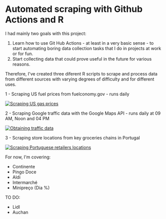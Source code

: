 # Automated scraping with Github Actions and R

I had mainly two goals with this project:  

1. Learn how to use Git Hub Actions - at least in a very basic sense - to start automating boring data collection tasks that I do in projects at work or for fun.
2. Start collecting data that could prove useful in the future for various reasons.

Therefore, I've created three diferent R scripts to scrape and process data from different sources with varying degrees of difficulty and for different uses.

1 - Scraping US fuel prices from fuelconomy.gov - runs daily  

[![Scraping US gas prices](https://github.com/rafabelokurows/scrapingActions/actions/workflows/main.yml/badge.svg)](https://github.com/rafabelokurows/scrapingActions/actions/workflows/main.yml)

2 - Scraping Google traffic data with the Google Maps API - runs daily at 09 AM, Noon and 04 PM  

[![Obtaining traffic data](https://github.com/rafabelokurows/scrapingActions/actions/workflows/main2.yml/badge.svg)](https://github.com/rafabelokurows/scrapingActions/actions/workflows/main2.yml)

3 - Scraping store locations from key groceries chains in Portugal

[![Scraping Portuguese retailers locations](https://github.com/rafabelokurows/scrapingActions/actions/workflows/main3.yml/badge.svg)](https://github.com/rafabelokurows/scrapingActions/actions/workflows/main3.yml)

For now, I'm covering:

* Continente
* Pingo Doce
* Aldi
* Intermarché
* Minipreço (Dia %)

TO DO:  

* Lidl
* Auchan
